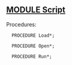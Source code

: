 
## [MODULE Script](https://github.com/io-core/Script/blob/main/Script.Mod)

Procedures:

```
  PROCEDURE Load*;
```
```
  PROCEDURE Open*;
```
```
  PROCEDURE Run*;
```
